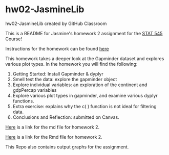 # hw02-JasmineLib
hw02-JasmineLib created by GitHub Classroom


This is a README for Jasmine's homework 2 assignment for the [STAT 545](http://stat545.com/Classroom/) Course!  

Instructions for the homework can be found [here](http://stat545.com/Classroom/assignments/hw02/hw02.html)

This homework takes a deeper look at the Gapminder dataset and explores various plot types.
In the homework you will find the following:

1. Getting Started: Install Gapminder & dyplyr  
2. Smell test the data: explore the gapminder object  
3. Explore individual variables: an exploration of the continent and gdpPercap variables
4. Explore various plot types in gapminder, and examine various dyplyr functions.
5. Extra exercise: explains why the c( ) function is not ideal for filtering data.
6. Conclusions and Reflection: submitted on Canvas. 

[Here](https://github.com/STAT545-UBC-students/hw02-JasmineLib/blob/master/STAT545_hw02_JLB.md) is a link for the md file for homework 2.

[Here](https://github.com/STAT545-UBC-students/hw02-JasmineLib/blob/master/STAT545_hw02_JLB.Rmd) is a link for the Rmd file for homework 2.

This Repo also contains output graphs for the assignment. 
